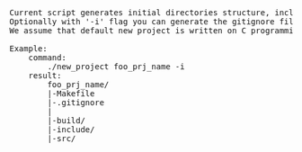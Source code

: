 <pre>
Current script generates initial directories structure, including a simple Makefile;
Optionally with '-i' flag you can generate the gitignore file;
We assume that default new project is written on C programming language;

Example:
	command:
		./new_project foo_prj_name -i
	result:
		foo_prj_name/ 
		|-Makefile
		|-.gitignore
		|
		|-build/ 
		|-include/ 
		|-src/ 
</pre>
